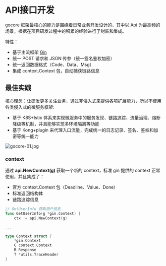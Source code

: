 # API接口开发

gocore 框架最核心的能力是围绕着日常业务开发设计的，其中以 Api 为最高频的场景，根据在项目研发过程中的积累的经验进行了封装和集成。

特性：
- 基于主流框架 [Gin](https://github.com/gin-gonic/gin)
- 统一 POST 请求和 JSON 传参（统一签名鉴权加密）
- 统一返回数据格式（Code、Data、Msg）
- 集成 context.Context 包，自动捕获链路信息

## 最佳实践

核心理念：让研发更多关注业务，通过非侵入式来提供各项扩展能力，所以不使用各类侵入式的微服务框架:
- 基于 K8S+Istio 体系来实现微服务中的服务发现、链路追踪、流量治理、熔断降级等机制，并且能够实现多环境隔离等功能
- 基于 Kong+plugin 来代理入口流量，完成统一的日志记录、签名、鉴权和加密等统一能力

![gocore-01.jpg](https://file.cdn.sunmi.com/gocore/gocore-01.jpg)

### context

通过 **api.NewContext(g)** 获取一个新的 context，标准 gin 提供的 context 正常使用，并且集成了：
- 官方 context.Context 包（Deadline、Value、Done）
- 标准返回结构体
- 链路追踪信息

```go
// GetUserInfo 获取用户信息
func GetUserInfo(g *gin.Context) {
    ctx := api.NewContext(g)

...

type Context struct {
    *gin.Context
    C context.Context
    R Response
    T *utils.TraceHeader
}
```


